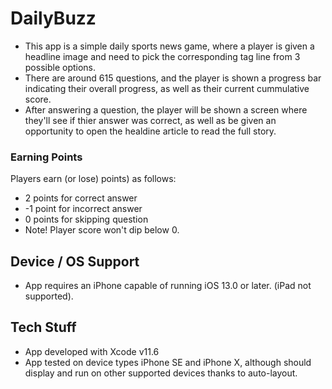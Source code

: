 # DailyBuzz
* This app is a simple daily sports news game, where a player is given a headline image and need to pick the corresponding tag line from 3 possible options.
* There are around 615 questions, and the player is shown a progress bar indicating their overall progress, as well as their current cummulative score.
* After answering a question, the player will be shown a screen where they'll see if thier answer was correct, as well as be given an opportunity to open the healdine article to read the full story.

### Earning Points
Players earn (or lose) points) as follows:
* 2 points for correct answer
* -1 point for incorrect answer
* 0 points for skipping question
* Note! Player score won't dip below 0.

## Device / OS Support
* App requires an iPhone capable of running iOS 13.0 or later. (iPad not supported).

## Tech Stuff
* App developed with Xcode v11.6
* App tested on device types iPhone SE and iPhone X, although should display and run on other supported devices thanks to auto-layout.
